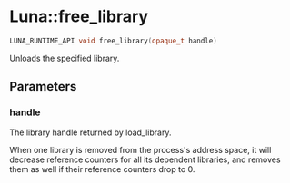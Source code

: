 # Luna::free_library

```c++
LUNA_RUNTIME_API void free_library(opaque_t handle)
```

Unloads the specified library. 



## Parameters
### handle
The library handle returned by load_library. 


When one library is removed from the process's address space, it will decrease reference counters for all its dependent libraries, and removes them as well if their reference counters drop to 0. 

